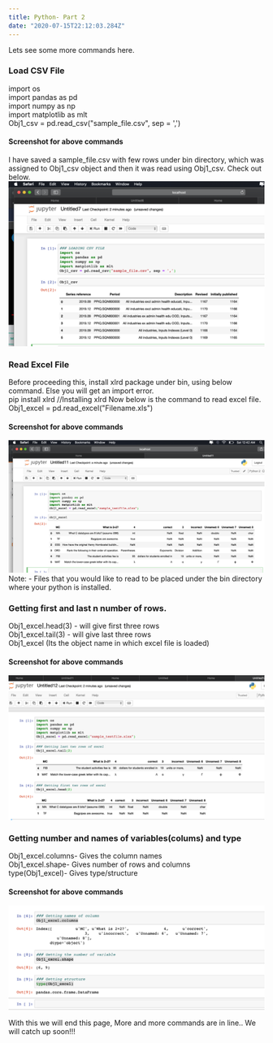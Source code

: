 ```yaml
---
title: Python- Part 2
date: "2020-07-15T22:12:03.284Z"
---
```

Lets see some more commands here. 
### Load CSV File
import os  
import pandas as pd  
import numpy as np  
import matplotlib as mlt  
Obj1_csv = pd.read_csv("sample_file.csv", sep = ',')  
#### Screenshot for above commands
I have saved a sample_file.csv with few rows under bin directory, which was assigned to Obj1_csv object and then it was read using Obj1_csv. Check out below.
![](./p1.png)
### Read Excel File
Before proceeding this, install xlrd package under bin, using below command. Else you will get an import error.  
pip install xlrd  //Installing xlrd
Now below is the command to read excel file.  
Obj1_excel = pd.read_excel("Filename.xls")     
#### Screenshot for above commands
![](./p2.png)  
Note: - Files that you would like to read to be placed under the bin directory  where your python is installed.
### Getting first and last n number of rows.
Obj1_excel.head(3) - will give first three rows    
Obj1_excel.tail(3) - will give last three rows   
Obj1_excel (Its the object name in which excel file is loaded)  
#### Screenshot for above commands
![](./p3.png)  
### Getting number and names of variables(colums) and type
Obj1_excel.columns- Gives the column names  
Obj1_excel.shape- Gives number of rows and columns   
type(Obj1_excel)- Gives type/structure  
#### Screenshot for above commands
![](./p4.png)

With this we will end this page, More and more commands are in line.. We will catch up soon!!!